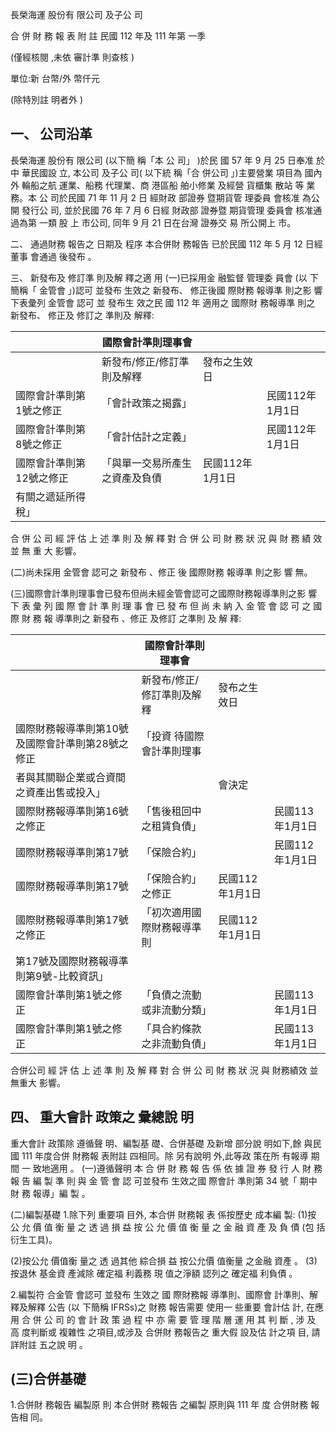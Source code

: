 
長榮海運 股份有 限公司 及子公 司

合 併 財 務 報 表 附 註 民國 112 年及 111 年第 一季

(僅經核閱 ,未依 審計準 則查核 )

單位:新 台幣/外 幣仟元

(除特別註 明者外 )

## 一、 公司沿革

長榮海運 股份有 限公司 (以下簡 稱「本 公 司」 )於民 國 57 年 9 月 25 日奉准 於中 華民國設 立, 本公司 及子公 司( 以下統 稱「合 併公司 」)主要營業 項目為 國內外 輪船之航 運業、船務 代理業、商 港區船 舶小修業 及經營 貨櫃集 散站 等 業務。本 公 司於民國 71 年 11 月 2 日 經財政 部證券 暨期貨管 理委員 會核准 為公開 發行公 司, 並於民國 76 年 7 月 6 日經 財政部 證券暨 期貨管理 委員會 核准通 過為第 一類 股 上 市公司, 同年 9 月 21 日在台灣 證券交 易 所公開上 市。

二、 通過財務 報告之 日期及 程序 本合併財 務報告 已於民國 112 年 5 月 12 日經董事 會通過 後發布 。

三、 新發布及 修訂準 則及解 釋之適 用
(一)已採用金 融監督 管理委 員會 (以 下簡稱「 金管會 」)認可 並發布 生效之 新發布、
修正後國 際財務 報導準 則之影 響 下表彙列 金管會 認可 並 發布生 效之民 國 112 年 適用之 國際財 務報導準 則之 新發布、 修正及 修訂之 準則及 解釋:

|                          | 國際會計準則理事會             |                 |                 |
|--------------------------|--------------------------------|-----------------|-----------------|
|                          | 新發布/修正/修訂準則及解釋     | 發布之生效日    |                 |
| 國際會計準則第1號之修正  | 「會計政策之揭露」             |                 | 民國112年1月1日 |
| 國際會計準則第8號之修正  | 「會計估計之定義」             |                 | 民國112年1月1日 |
| 國際會計準則第12號之修正 | 「與單一交易所產生之資產及負債 | 民國112年1月1日 |                 |
| 有關之遞延所得稅」       |                                |                 |                 |

合 併 公 司 經 評 估 上 述 準 則 及 解 釋 對 合 併 公 司 財 務 狀 況 與 財 務 績 效 並 無 重 大 影響。

(二)尚未採用 金管會 認可之 新發布 、修正 後 國際財務 報導準 則之影 響 無。

(三)國際會計準則理事會已發布但尚未經金管會認可之國際財務報導準則之影 響 下 表 彙 列 國 際 會 計 準 則 理 事 會 已 發 布 但 尚 未 納 入 金 管 會 認 可 之 國 際 財 務 報 導準則之 新發布 、修正 及修訂 之準則 及 解 釋:

|                                                  | 國際會計準則理事會         |                 |                 |
|--------------------------------------------------|----------------------------|-----------------|-----------------|
|                                                  | 新發布/修正/修訂準則及解釋 | 發布之生效日    |                 |
| 國際財務報導準則第10號及國際會計準則第28號之修正 | 「投資 待國際會計準則理事  |                 |                 |
| 者與其關聯企業或合資間之資產出售或投入」         |                            | 會決定          |                 |
| 國際財務報導準則第16號之修正                     | 「售後租回中之租賃負債」   |                 | 民國113年1月1日 |
| 國際財務報導準則第17號                           | 「保險合約」               |                 | 民國112年1月1日 |
| 國際財務報導準則第17號                           | 「保險合約」之修正         | 民國112年1月1日 |                 |
| 國際財務報導準則第17號之修正                     | 「初次適用國際財務報導準則 | 民國112年1月1日 |                 |
| 第17號及國際財務報導準則第9號-比較資訊」        |                            |                 |                 |
| 國際會計準則第1號之修正                          | 「負債之流動或非流動分類」 |                 | 民國113年1月1日 |
| 國際會計準則第1號之修正                          | 「具合約條款之非流動負債」 |                 | 民國113年1月1日 |

合併公司 經 評 估 上 述 準 則 及 解 釋 對 合 併 公 司 財 務 狀 況 與 財務績效 並無重大 影響。

## 四、 重大會計 政策之 彙總說 明

重大會計 政策除 遵循聲 明、編製基 礎、合併基礎 及新增 部分說 明如下,餘 與民 國 111 年度合併 財務報 表附註 四相同。除 另有說明 外,此等政 策在所 有報導 期間 一 致地適用 。 (一)遵循聲明 本 合 併 財 務 報 告 係 依 據 證 券 發 行 人 財 務 報 告 編 製 準 則 與 金 管 會 認 可並發布 生效之國 際會計 準則第 34 號「 期中財 務 報導」編 製 。

(二)編製基礎 1.除下列 重要項 目外, 本合併 財務報 表 係按歷史 成本編 製:
(1)按 公 允 價 值 衡 量 之 透 過 損 益 按 公 允 價 值 衡 量 之 金 融 資 產 及 負 債 (包 括 衍生工具)。

(2)按公允 價值衡 量之 透 過其他 綜合損 益 按公允價 值衡量 之金融 資產 。 (3)按退休 基金資 產減除 確定福 利義務 現 值之淨額 認列之 確定福 利負債 。

2.編製符 合金管 會認可 並發布 生效之 國 際財務報 導準則、國際會 計準則、解 釋及解釋 公告 (以 下簡稱 IFRSs)之 財務 報告需要 使用一 些重要 會計估 計, 在應用 合 併 公 司 的 會 計 政 策 過 程 中 亦 需 要 管 理 階 層 運 用 其 判 斷 , 涉 及 高 度判斷或 複雜性 之項目,或涉及 合併財 務報告之 重大假 設及估 計之項 目, 請詳附註 五之說 明 。

## (三)合併基礎

1.合併財 務報告 編製原 則 本合併財 務報告 之編製 原則與 111 年 度 合併財務 報告相 同。